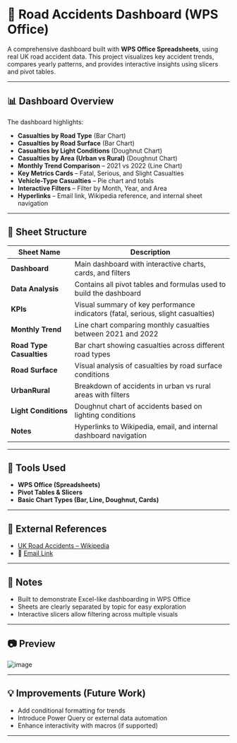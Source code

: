 # 🚗 Road Accidents Dashboard (WPS Office)

A comprehensive dashboard built with **WPS Office Spreadsheets**, using real UK road accident data. This project visualizes key accident trends, compares yearly patterns, and provides interactive insights using slicers and pivot tables.

---

## 📊 Dashboard Overview

The dashboard highlights:
- **Casualties by Road Type** (Bar Chart)
- **Casualties by Road Surface** (Bar Chart)
- **Casualties by Light Conditions** (Doughnut Chart)
- **Casualties by Area (Urban vs Rural)** (Doughnut Chart)
- **Monthly Trend Comparison** – 2021 vs 2022 (Line Chart)
- **Key Metrics Cards** – Fatal, Serious, and Slight Casualties
- **Vehicle-Type Casualties** – Pie chart and totals
- **Interactive Filters** – Filter by Month, Year, and Area
- **Hyperlinks** – Email link, Wikipedia reference, and internal sheet navigation

---

## 📄 Sheet Structure

| **Sheet Name**           | **Description**                                                                 |
|--------------------------|---------------------------------------------------------------------------------|
| **Dashboard**            | Main dashboard with interactive charts, cards, and filters                     |
| **Data Analysis**        | Contains all pivot tables and formulas used to build the dashboard             |
| **KPIs**                 | Visual summary of key performance indicators (fatal, serious, slight casualties)|
| **Monthly Trend**        | Line chart comparing monthly casualties between 2021 and 2022                  |
| **Road Type Casualties** | Bar chart showing casualties across different road types                       |
| **Road Surface**         | Visual analysis of casualties by road surface conditions                       |
| **UrbanRural**           | Breakdown of accidents in urban vs rural areas with filters                    |
| **Light Conditions**     | Doughnut chart of accidents based on lighting conditions                       |
| **Notes**                | Hyperlinks to Wikipedia, email, and internal dashboard navigation              |

---

## 📁 Tools Used

- **WPS Office (Spreadsheets)**
- **Pivot Tables & Slicers**
- **Basic Chart Types (Bar, Line, Doughnut, Cards)**

---

## 🔗 External References

- [UK Road Accidents – Wikipedia](https://en.wikipedia.org/wiki/Road_traffic_safety_in_the_United_Kingdom)
- 📧 [Email Link](mailto:mokhefue@gmail.com?subject=Road%20Accident%20Dashboard%20Feedback)

---

## 📌 Notes

- Built to demonstrate Excel-like dashboarding in WPS Office
- Sheets are clearly separated by topic for easy exploration
- Interactive slicers allow filtering across multiple visuals

---

## 📷 Preview

![image](https://github.com/user-attachments/assets/8a3a1455-1492-4f23-8a35-fdd09f9d4723)

---

## 💡 Improvements (Future Work)

- Add conditional formatting for trends
- Introduce Power Query or external data automation
- Enhance interactivity with macros (if supported)

---

